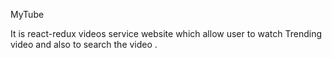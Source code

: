 MyTube

It is react-redux videos service website which allow user to watch Trending video and also to search the video . 

